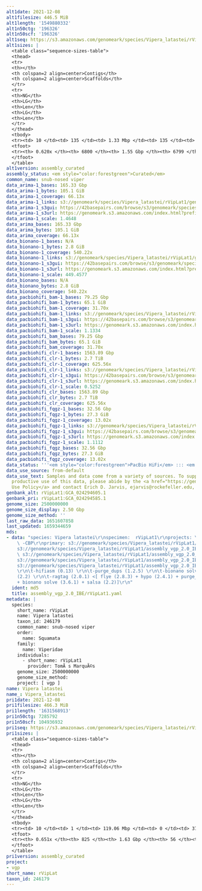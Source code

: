```yaml
---
alt1date: 2021-12-08
alt1filesize: 446.5 MiB
alt1length: '1549880332'
alt1n50ctg: '196326'
alt1n50scf: '196326'
alt1seq: https://s3.amazonaws.com/genomeark/species/Vipera_latastei/rVipLat1/assembly_curated/rVipLat1.alt.cur.20211208.fasta.gz
alt1sizes: |
  <table class="sequence-sizes-table">
  <thead>
  <tr>
  <th></th>
  <th colspan=2 align=center>Contigs</th>
  <th colspan=2 align=center>Scaffolds</th>
  </tr>
  <tr>
  <th>NG</th>
  <th>LG</th>
  <th>Len</th>
  <th>LG</th>
  <th>Len</th>
  </tr>
  </thead>
  <tbody>
  <tr><td> 10 </td><td> 135 </td><td> 1.33 Mbp </td><td> 135 </td><td> 1.33 Mbp </td></tr><tr><td> 20 </td><td> 372 </td><td> 0.88 Mbp </td><td> 372 </td><td> 0.88 Mbp </td></tr><tr><td> 30 </td><td> 720 </td><td> 0.59 Mbp </td><td> 720 </td><td> 0.59 Mbp </td></tr><tr><td> 40 </td><td> 1249 </td><td> 382.16 Kbp </td><td> 1249 </td><td> 382.16 Kbp </td></tr><tr style="background-color:#cccccc;"><td> 50 </td><td> 2149 </td><td> 196.33 Kbp </td><td> 2149 </td><td> 196.33 Kbp </td></tr><tr><td> 60 </td><td> 4892 </td><td> 39.74 Kbp </td><td> 4892 </td><td> 39.74 Kbp </td></tr><tr><td> 70 </td><td> 0 </td><td>  </td><td> 0 </td><td>  </td></tr><tr><td> 80 </td><td> 0 </td><td>  </td><td> 0 </td><td>  </td></tr><tr><td> 90 </td><td> 0 </td><td>  </td><td> 0 </td><td>  </td></tr><tr><td> 100 </td><td> 0 </td><td>  </td><td> 0 </td><td>  </td></tr></tbody>
  <tfoot>
  <tr><th> 0.620x </th><th> 6800 </th><th> 1.55 Gbp </th><th> 6799 </th><th> 1.55 Gbp </th></tr>
  </tfoot>
  </table>
alt1version: assembly_curated
assembly_status: <em style="color:forestgreen">Curated</em>
common_name: snub-nosed viper
data_arima-1_bases: 165.33 Gbp
data_arima-1_bytes: 105.1 GiB
data_arima-1_coverage: 66.13x
data_arima-1_links: s3://genomeark/species/Vipera_latastei/rVipLat1/genomic_data/arima/<br>
data_arima-1_s3gui: https://42basepairs.com/browse/s3/genomeark/species/Vipera_latastei/rVipLat1/genomic_data/arima/
data_arima-1_s3url: https://genomeark.s3.amazonaws.com/index.html?prefix=species/Vipera_latastei/rVipLat1/genomic_data/arima/
data_arima-1_scale: 1.4648
data_arima_bases: 165.33 Gbp
data_arima_bytes: 105.1 GiB
data_arima_coverage: 66.13x
data_bionano-1_bases: N/A
data_bionano-1_bytes: 2.8 GiB
data_bionano-1_coverage: 540.22x
data_bionano-1_links: s3://genomeark/species/Vipera_latastei/rVipLat1/genomic_data/bionano/<br>
data_bionano-1_s3gui: https://42basepairs.com/browse/s3/genomeark/species/Vipera_latastei/rVipLat1/genomic_data/bionano/
data_bionano-1_s3url: https://genomeark.s3.amazonaws.com/index.html?prefix=species/Vipera_latastei/rVipLat1/genomic_data/bionano/
data_bionano-1_scale: 449.4577
data_bionano_bases: N/A
data_bionano_bytes: 2.8 GiB
data_bionano_coverage: 540.22x
data_pacbiohifi_bam-1_bases: 79.25 Gbp
data_pacbiohifi_bam-1_bytes: 65.1 GiB
data_pacbiohifi_bam-1_coverage: 31.70x
data_pacbiohifi_bam-1_links: s3://genomeark/species/Vipera_latastei/rVipLat1/genomic_data/pacbio_hifi/<br>
data_pacbiohifi_bam-1_s3gui: https://42basepairs.com/browse/s3/genomeark/species/Vipera_latastei/rVipLat1/genomic_data/pacbio_hifi/
data_pacbiohifi_bam-1_s3url: https://genomeark.s3.amazonaws.com/index.html?prefix=species/Vipera_latastei/rVipLat1/genomic_data/pacbio_hifi/
data_pacbiohifi_bam-1_scale: 1.1334
data_pacbiohifi_bam_bases: 79.25 Gbp
data_pacbiohifi_bam_bytes: 65.1 GiB
data_pacbiohifi_bam_coverage: 31.70x
data_pacbiohifi_clr-1_bases: 1563.89 Gbp
data_pacbiohifi_clr-1_bytes: 2.7 TiB
data_pacbiohifi_clr-1_coverage: 625.56x
data_pacbiohifi_clr-1_links: s3://genomeark/species/Vipera_latastei/rVipLat1/genomic_data/pacbio_hifi/<br>
data_pacbiohifi_clr-1_s3gui: https://42basepairs.com/browse/s3/genomeark/species/Vipera_latastei/rVipLat1/genomic_data/pacbio_hifi/
data_pacbiohifi_clr-1_s3url: https://genomeark.s3.amazonaws.com/index.html?prefix=species/Vipera_latastei/rVipLat1/genomic_data/pacbio_hifi/
data_pacbiohifi_clr-1_scale: 0.5252
data_pacbiohifi_clr_bases: 1563.89 Gbp
data_pacbiohifi_clr_bytes: 2.7 TiB
data_pacbiohifi_clr_coverage: 625.56x
data_pacbiohifi_fqgz-1_bases: 32.56 Gbp
data_pacbiohifi_fqgz-1_bytes: 27.3 GiB
data_pacbiohifi_fqgz-1_coverage: 13.02x
data_pacbiohifi_fqgz-1_links: s3://genomeark/species/Vipera_latastei/rVipLat1/genomic_data/pacbio_hifi/<br>
data_pacbiohifi_fqgz-1_s3gui: https://42basepairs.com/browse/s3/genomeark/species/Vipera_latastei/rVipLat1/genomic_data/pacbio_hifi/
data_pacbiohifi_fqgz-1_s3url: https://genomeark.s3.amazonaws.com/index.html?prefix=species/Vipera_latastei/rVipLat1/genomic_data/pacbio_hifi/
data_pacbiohifi_fqgz-1_scale: 1.1112
data_pacbiohifi_fqgz_bases: 32.56 Gbp
data_pacbiohifi_fqgz_bytes: 27.3 GiB
data_pacbiohifi_fqgz_coverage: 13.02x
data_status: '''<em style="color:forestgreen">PacBio HiFi</em> ::: <em style="color:forestgreen">Arima</em>'''
data_use_source: from-default
data_use_text: Samples and data come from a variety of sources. To support fair and
  productive use of this data, please abide by the <a href="https://genome10k.soe.ucsc.edu/data-use-policies/">Data
  Use Policy</a> and contact Erich D. Jarvis, ejarvis@rockefeller.edu, with any questions.
genbank_alt: rVipLat1:GCA_024294605.1
genbank_pri: rVipLat1:GCA_024294585.1
genome_size: 2500000000
genome_size_display: 2.50 Gbp
genome_size_method: ''
last_raw_data: 1651607858
last_updated: 1659344659
mds:
- data: "species: Vipera latastei\r\nspecimen:  rVipLat1\r\nprojects: \r\n  -VGP\r\n
    \ -CBP\r\nprimary: s3://genomeark/species/Vipera_latastei/rVipLat1/assembly_vgp_2.0_IBE/intermediates/rVipLat1_ragtag.fasta.gz\r\nhaplotigs:
    s3://genomeark/species/Vipera_latastei/rVipLat1/assembly_vgp_2.0_IBE/intermediates/rVipLat1_q2.fasta.gz\r\nhic_bam:
    \ s3://genomeark/species/Vipera_latastei/rVipLat1/assembly_vgp_2.0_IBE/evaluation/bam_to_create_pretext_rVipLat1.bam\r\npretext:
    s3://genomeark/species/Vipera_latastei/rVipLat1/assembly_vgp_2.0_IBE/evaluation/assembly_FullMap.png\r\nkmer_spectra_img:
    s3://genomeark/species/Vipera_latastei/rVipLat1/assembly_vgp_2.0_IBE/evaluation/p/Merqury/pacbio/plot_pacbio_cutadapt_rVipLat1_plot.fl.png\r\npipeline:
    \r\n\t-hifiasm (0.13) \r\n\t-purge_dups (1.2.5) \r\n\t-bionano solve (3.6.1) \r\n\t-salsa
    (2.2) \r\n\t-ragtag (2.0.1) <[ flye (2.8.3) + hypo (2.4.1) + purge_dups (1.2.5)
    + bionano solve (3.6.1) + salsa (2.2)]\r\n"
  ident: md5
  title: assembly_vgp_2.0_IBE/rVipLat1.yaml
metadata: |
  species:
    short_name: rVipLat
    name: Vipera latastei
    taxon_id: 246179
    common_name: snub-nosed viper
    order:
      name: Squamata
    family:
      name: Viperidae
    individuals:
      - short_name: rVipLat1
        provider: TomÃ s MarquÃ©s
    genome_size: 2500000000
    genome_size_method:
    project: [ vgp ]
name: Vipera latastei
name_: Vipera_latastei
pri1date: 2021-12-08
pri1filesize: 466.3 MiB
pri1length: '1631568913'
pri1n50ctg: 7285792
pri1n50scf: 104936932
pri1seq: https://s3.amazonaws.com/genomeark/species/Vipera_latastei/rVipLat1/assembly_curated/rVipLat1.pri.cur.20211208.fasta.gz
pri1sizes: |
  <table class="sequence-sizes-table">
  <thead>
  <tr>
  <th></th>
  <th colspan=2 align=center>Contigs</th>
  <th colspan=2 align=center>Scaffolds</th>
  </tr>
  <tr>
  <th>NG</th>
  <th>LG</th>
  <th>Len</th>
  <th>LG</th>
  <th>Len</th>
  </tr>
  </thead>
  <tbody>
  <tr><td> 10 </td><td> 1 </td><td> 119.06 Mbp </td><td> 0 </td><td> 370.63 Mbp </td></tr><tr><td> 20 </td><td> 4 </td><td> 70.69 Mbp </td><td> 1 </td><td> 299.85 Mbp </td></tr><tr><td> 30 </td><td> 9 </td><td> 45.98 Mbp </td><td> 2 </td><td> 222.49 Mbp </td></tr><tr><td> 40 </td><td> 15 </td><td> 31.88 Mbp </td><td> 3 </td><td> 138.01 Mbp </td></tr><tr style="background-color:#cccccc;"><td> 50 </td><td> 37 </td><td style="background-color:#88ff88;"> 7.29 Mbp </td><td> 5 </td><td style="background-color:#88ff88;"> 104.94 Mbp </td></tr><tr><td> 60 </td><td> 129 </td><td> 0.90 Mbp </td><td> 10 </td><td> 23.63 Mbp </td></tr><tr><td> 70 </td><td> 0 </td><td>  </td><td> 0 </td><td>  </td></tr><tr><td> 80 </td><td> 0 </td><td>  </td><td> 0 </td><td>  </td></tr><tr><td> 90 </td><td> 0 </td><td>  </td><td> 0 </td><td>  </td></tr><tr><td> 100 </td><td> 0 </td><td>  </td><td> 0 </td><td>  </td></tr></tbody>
  <tfoot>
  <tr><th> 0.651x </th><th> 825 </th><th> 1.63 Gbp </th><th> 56 </th><th> 1.63 Gbp </th></tr>
  </tfoot>
  </table>
pri1version: assembly_curated
project:
- vgp
short_name: rVipLat
taxon_id: 246179
---
```


